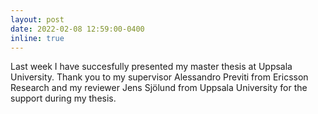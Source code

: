 ```yaml
---
layout: post
date: 2022-02-08 12:59:00-0400
inline: true
---
```


Last week I have succesfully presented my master thesis at Uppsala University. Thank you to my supervisor Alessandro Previti from Ericsson Research and my reviewer Jens Sjölund from Uppsala University for the support during my thesis.
